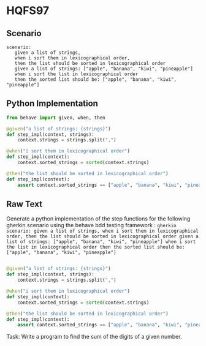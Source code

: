# HQFS97
## Scenario
```gherkin
scenario: 
   given a list of strings, 
   when i sort them in lexicographical order, 
   then the list should be sorted in lexicographical order 
   given a list of strings: ["apple", "banana", "kiwi", "pineapple"] 
   when i sort the list in lexicographical order 
   then the sorted list should be: ["apple", "banana", "kiwi", "pineapple"]
```


## Python Implementation
```python
from behave import given, when, then

@given("a list of strings: {strings}")
def step_impl(context, strings):
    context.strings = strings.split(",")

@when("i sort them in lexicographical order")
def step_impl(context):
    context.sorted_strings = sorted(context.strings)

@then("the list should be sorted in lexicographical order")
def step_impl(context):
    assert context.sorted_strings == ["apple", "banana", "kiwi", "pineapple"]
```


## Raw Text
Generate a python implementation of the step functions for the following gherkin scenario using the behave bdd testing framework : ```gherkin scenario: given a list of strings, when i sort them in lexicographical order, then the list should be sorted in lexicographical order given a list of strings: ["apple", "banana", "kiwi", "pineapple"] when i sort the list in lexicographical order then the sorted list should be: ["apple", "banana", "kiwi", "pineapple"] ```



```python from behave import given, when, then

@given("a list of strings: {strings}")
def step_impl(context, strings):
    context.strings = strings.split(",")

@when("i sort them in lexicographical order")
def step_impl(context):
    context.sorted_strings = sorted(context.strings)

@then("the list should be sorted in lexicographical order")
def step_impl(context):
    assert context.sorted_strings == ["apple", "banana", "kiwi", "pineapple"]
```

Task: Write a program to find the sum of the digits of a given number.
